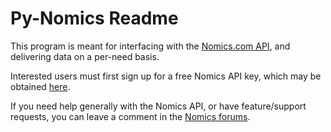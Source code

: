 # Py-Nomics Readme

This program is meant for interfacing with the [Nomics.com API](http://docs.nomics.com/), and delivering data on a per-need basis.

Interested users must first sign up for a free Nomics API key, which may be obtained [here](https://p.nomics.com/cryptocurrency-bitcoin-api).

If you need help generally with the Nomics API, or have feature/support requests, you can leave a comment in the [Nomics forums](https://forums.nomics.com/).
